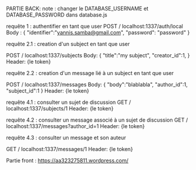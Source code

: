 PARTIE BACK:
note : changer le DATABASE_USERNAME et DATABASE_PASSWORD dans database.js


requête 1 : authentifier en tant que user
POST / localhost:1337/auth/local
Body : 
{
    "identifier":"yannis.samba@gmail.com",
    "password": "password"
}

requête 2.1 : creation d'un subject en tant que user

POST / localhost:1337/subjects
Body: {
    "title":"my subject",
    "creator_id":1,
}
Header: {le token}

requête 2.2 : creation d'un message lié à un subject en tant que user

POST / localhost:1337/messages
Body: {
    "body":"blablabla",
    "author_id":1,
    "subject_id":1
}
Header: {le token}

requête 4.1 : consulter un sujet de discussion
GET / localhost:1337/subjects/1
Header: {le token}

requête 4.2 : consulter un message associé à un sujet de discussion
GET / localhost:1337/messages?author_id=1
Header: {le token}

requête 4.3 : consulter un message et son auteur

GET / localhost:1337/messages/1
Header: {le token}


Partie front :
https://aa323275811.wordpress.com/